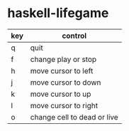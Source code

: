 # haskell-lifegame

|key|control|
|-|-|
|q|quit|
|f|change play or stop|
|h|move cursor to left|
|j|move cursor to down|
|k|move cursor to up|
|l|move cursor to right|
|o|change cell to dead or live|